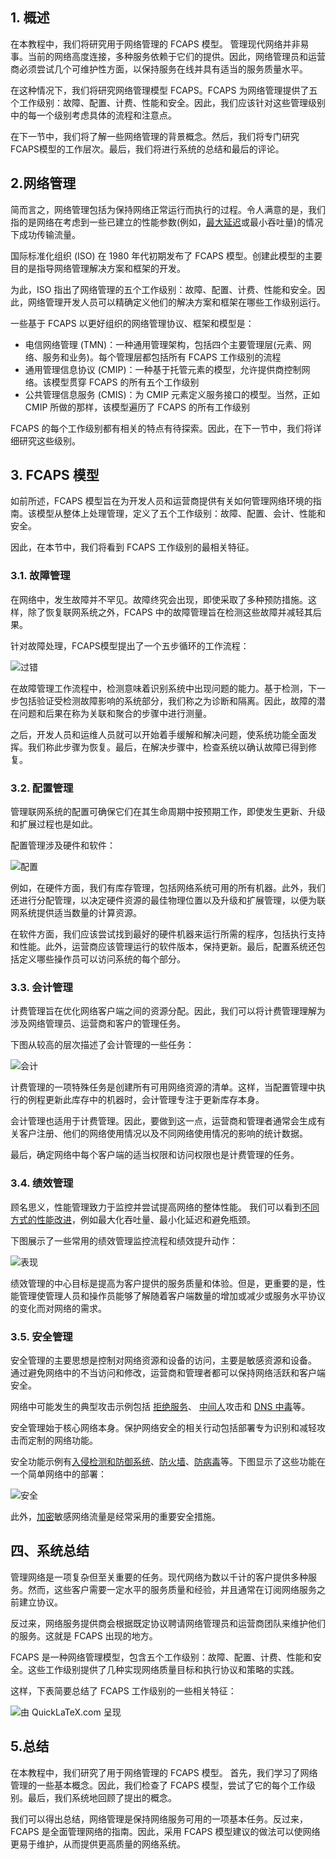 ## 1. 概述

在本教程中，我们将研究用于网络管理的 FCAPS 模型。 管理现代网络并非易事。当前的网络高度连接，多种服务依赖于它们的提供。因此，网络管理员和运营商必须尝试几个可维护性方面，以保持服务在线并具有适当的服务质量水平。

在这种情况下，我们将研究网络管理模型 FCAPS。FCAPS 为网络管理提供了五个工作级别：故障、配置、计费、性能和安全。因此，我们应该针对这些管理级别中的每一个级别考虑具体的流程和注意点。

在下一节中，我们将了解一些网络管理的背景概念。然后，我们将专门研究FCAPS模型的工作层次。最后，我们将进行系统的总结和最后的评论。

## 2.网络管理

简而言之，网络管理包括为保持网络正常运行而执行的过程。令人满意的是，我们指的是网络在考虑到一些已建立的性能参数(例如，[最大延迟](https://www.baeldung.com/cs/propagation-vs-transmission-delay)或最小吞吐量)的情况下成功传输流量。

国际标准化组织 (ISO) 在 1980 年代初期发布了 FCAPS 模型。创建此模型的主要目的是指导网络管理解决方案和框架的开发。

为此，ISO 指出了网络管理的五个工作级别：故障、配置、计费、性能和安全。因此，网络管理开发人员可以精确定义他们的解决方案和框架在哪些工作级别运行。

一些基于 FCAPS 以更好组织的网络管理协议、框架和模型是：

-   电信网络管理 (TMN)：一种通用管理架构，包括四个主要管理层(元素、网络、服务和业务)。每个管理层都包括所有 FCAPS 工作级别的流程
-   通用管理信息协议 (CMIP)：一种基于托管元素的模型，允许提供商控制网络。该模型贯穿 FCAPS 的所有五个工作级别
-   公共管理信息服务 (CMIS)：为 CMIP 元素定义服务接口的模型。当然，正如 CMIP 所做的那样，该模型遍历了 FCAPS 的所有工作级别

FCAPS 的每个工作级别都有相关的特点有待探索。因此，在下一节中，我们将详细研究这些级别。

## 3. FCAPS 模型

如前所述，FCAPS 模型旨在为开发人员和运营商提供有关如何管理网络环境的指南。该模型从整体上处理管理，定义了五个工作级别：故障、配置、会计、性能和安全。

因此，在本节中，我们将看到 FCAPS 工作级别的最相关特征。

### 3.1. 故障管理

在网络中，发生故障并不罕见。故障终究会出现，即使采取了多种预防措施。这样，除了恢复联网系统之外，FCAPS 中的故障管理旨在检测这些故障并减轻其后果。

针对故障处理，FCAPS模型提出了一个五步循环的工作流程：

![过错](https://www.baeldung.com/wp-content/uploads/sites/4/2022/10/Fault.png)

在故障管理工作流程中，检测意味着识别系统中出现问题的能力。基于检测，下一步包括验证受检测故障影响的系统部分，我们称之为诊断和隔离。因此，故障的潜在问题和后果在称为关联和聚合的步骤中进行测量。

之后，开发人员和运维人员就可以开始着手缓解和解决问题，使系统功能全面发挥。我们称此步骤为恢复。最后，在解决步骤中，检查系统以确认故障已得到修复。

### 3.2. 配置管理

管理联网系统的配置可确保它们在其生命周期中按预期工作，即使发生更新、升级和扩展过程也是如此。

配置管理涉及硬件和软件：

![配置](https://www.baeldung.com/wp-content/uploads/sites/4/2022/10/Configuration.png)

例如，在硬件方面，我们有库存管理，包括网络系统可用的所有机器。此外，我们还进行分配管理，以决定硬件资源的最佳物理位置以及升级和扩展管理，以便为联网系统提供适当数量的计算资源。

在软件方面，我们应该尝试找到最好的硬件机器来运行所需的程序，包括执行支持和性能。此外，运营商应该管理运行的软件版本，保持更新。最后，配置系统还包括定义哪些操作员可以访问系统的每个部分。

### 3.3. 会计管理

计费管理旨在优化网络客户端之间的资源分配。因此，我们可以将计费管理理解为涉及网络管理员、运营商和客户的管理任务。

下图从较高的层次描述了会计管理的一些任务：

![会计](https://www.baeldung.com/wp-content/uploads/sites/4/2022/10/Accounting.png)

计费管理的一项特殊任务是创建所有可用网络资源的清单。这样，当配置管理中执行的例程更新此库存中的机器时，会计管理专注于更新库存本身。

会计管理也适用于计费管理。因此，要做到这一点，运营商和管理者通常会生成有关客户注册、他们的网络使用情况以及不同网络使用情况的影响的统计数据。

最后，确定网络中每个客户端的适当权限和访问权限也是计费管理的任务。

### 3.4. 绩效管理

顾名思义，性能管理致力于监控并尝试提高网络的整体性能。 我们可以看到[不同方式的性能改进](https://www.baeldung.com/cs/bandwidth-packet-loss-latency-jitter)，例如最大化吞吐量、最小化延迟和避免瓶颈。

下图展示了一些常用的绩效管理监控流程和绩效提升动作：

![表现](https://www.baeldung.com/wp-content/uploads/sites/4/2022/10/Performance.png)

绩效管理的中心目标是提高为客户提供的服务质量和体验。但是，更重要的是，性能管理使管理人员和操作员能够了解随着客户端数量的增加或减少或服务水平协议的变化而对网络的需求。

### 3.5. 安全管理

安全管理的主要思想是控制对网络资源和设备的访问，主要是敏感资源和设备。 通过避免网络中的不当访问和修改，运营商和管理者都可以保持网络活跃和客户端安全。

网络中可能发生的典型攻击示例包括 [拒绝服务](https://www.baeldung.com/cs/dos-vs-ddos-attacks)、 [中间人](https://www.baeldung.com/cs/security-mitm)攻击和 [DNS 中毒](https://www.baeldung.com/cs/dns-request-vpn#dns-leaks-and-transparent-dns-proxies)等。

安全管理始于核心网络本身。保护网络安全的相关行动包括部署专为识别和减轻攻击而定制的网络功能。

安全功能示例有[入侵检测和防御系统](https://www.baeldung.com/cs/ids-vs-ips)、[防火墙](https://www.baeldung.com/cs/firewalls-stateless-vs-stateful)、[防病毒](https://www.baeldung.com/cs/antiviruses)等。下图显示了这些功能在一个简单网络中的部署：

![安全](https://www.baeldung.com/wp-content/uploads/sites/4/2022/10/Security.png)

此外，[加密](https://www.baeldung.com/cs/hashing-vs-encryption#encryption)敏感网络流量是经常采用的重要安全措施。

## 四、系统总结

管理网络是一项复杂但至关重要的任务。现代网络为数以千计的客户提供多种服务。然而，这些客户需要一定水平的服务质量和经验，并且通常在订阅网络服务之前建立协议。

反过来，网络服务提供商会根据既定协议聘请网络管理员和运营商团队来维护他们的服务。这就是 FCAPS 出现的地方。

FCAPS 是一种网络管理模型，包含五个工作级别：故障、配置、计费、性能和安全。这些工作级别提供了几种实现网络质量目标和执行协议和策略的实践。

这样，下表简要总结了 FCAPS 工作级别的一些相关特征：

![由 QuickLaTeX.com 呈现](https://www.baeldung.com/wp-content/ql-cache/quicklatex.com-113972dd134ad4e7475c8ff950265fd7_l3.svg)

## 5.总结

在本教程中，我们研究了用于网络管理的 FCAPS 模型。 首先，我们学习了网络管理的一些基本概念。因此，我们检查了 FCAPS 模型，尝试了它的每个工作级别。最后，我们系统地回顾了提出的概念。

我们可以得出总结，网络管理是保持网络服务可用的一项基本任务。反过来，FCAPS 是全面管理网络的指南。因此，采用 FCAPS 模型建议的做法可以使网络更易于维护，从而提供更高质量的网络系统。